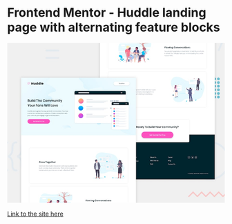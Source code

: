 # Frontend Mentor - Huddle landing page with alternating feature blocks

![Design preview for the Huddle landing page with alternating feature blocks coding challenge](./design/desktop-preview.jpg)


[Link to the site here](https://chakesezechi.github.io/huddle-landing-page-with-alternating-features/)